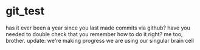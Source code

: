 # git_test
has it ever been a year since you last made commits via github? have you needed to double check that you remember how to do it right? me too, brother.
update: we're making progress we are using our singular brain cell